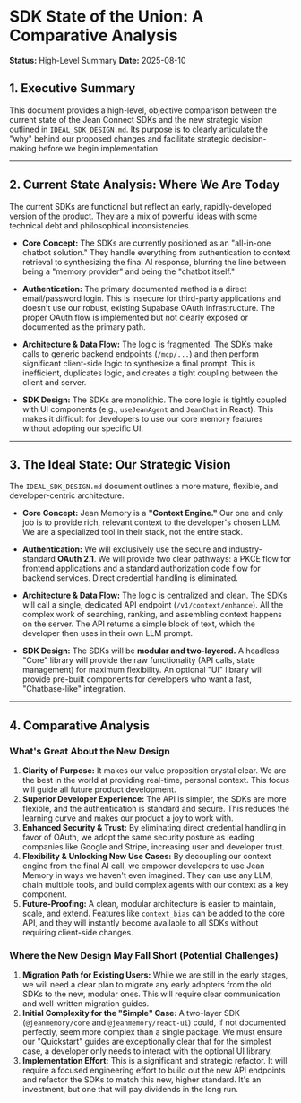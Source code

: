 # SDK State of the Union: A Comparative Analysis

**Status:** High-Level Summary
**Date:** 2025-08-10

## 1. Executive Summary

This document provides a high-level, objective comparison between the current state of the Jean Connect SDKs and the new strategic vision outlined in `IDEAL_SDK_DESIGN.md`. Its purpose is to clearly articulate the "why" behind our proposed changes and facilitate strategic decision-making before we begin implementation.

---

## 2. Current State Analysis: Where We Are Today

The current SDKs are functional but reflect an early, rapidly-developed version of the product. They are a mix of powerful ideas with some technical debt and philosophical inconsistencies.

*   **Core Concept:** The SDKs are currently positioned as an "all-in-one chatbot solution." They handle everything from authentication to context retrieval to synthesizing the final AI response, blurring the line between being a "memory provider" and being the "chatbot itself."

*   **Authentication:** The primary documented method is a direct email/password login. This is insecure for third-party applications and doesn't use our robust, existing Supabase OAuth infrastructure. The proper OAuth flow is implemented but not clearly exposed or documented as the primary path.

*   **Architecture & Data Flow:** The logic is fragmented. The SDKs make calls to generic backend endpoints (`/mcp/...`) and then perform significant client-side logic to synthesize a final prompt. This is inefficient, duplicates logic, and creates a tight coupling between the client and server.

*   **SDK Design:** The SDKs are monolithic. The core logic is tightly coupled with UI components (e.g., `useJeanAgent` and `JeanChat` in React). This makes it difficult for developers to use our core memory features without adopting our specific UI.

---

## 3. The Ideal State: Our Strategic Vision

The `IDEAL_SDK_DESIGN.md` document outlines a more mature, flexible, and developer-centric architecture.

*   **Core Concept:** Jean Memory is a **"Context Engine."** Our one and only job is to provide rich, relevant context to the developer's chosen LLM. We are a specialized tool in their stack, not the entire stack.

*   **Authentication:** We will exclusively use the secure and industry-standard **OAuth 2.1**. We will provide two clear pathways: a PKCE flow for frontend applications and a standard authorization code flow for backend services. Direct credential handling is eliminated.

*   **Architecture & Data Flow:** The logic is centralized and clean. The SDKs will call a single, dedicated API endpoint (`/v1/context/enhance`). All the complex work of searching, ranking, and assembling context happens on the server. The API returns a simple block of text, which the developer then uses in their own LLM prompt.

*   **SDK Design:** The SDKs will be **modular and two-layered.** A headless "Core" library will provide the raw functionality (API calls, state management) for maximum flexibility. An optional "UI" library will provide pre-built components for developers who want a fast, "Chatbase-like" integration.

---

## 4. Comparative Analysis

### What's Great About the New Design

1.  **Clarity of Purpose:** It makes our value proposition crystal clear. We are the best in the world at providing real-time, personal context. This focus will guide all future product development.
2.  **Superior Developer Experience:** The API is simpler, the SDKs are more flexible, and the authentication is standard and secure. This reduces the learning curve and makes our product a joy to work with.
3.  **Enhanced Security & Trust:** By eliminating direct credential handling in favor of OAuth, we adopt the same security posture as leading companies like Google and Stripe, increasing user and developer trust.
4.  **Flexibility & Unlocking New Use Cases:** By decoupling our context engine from the final AI call, we empower developers to use Jean Memory in ways we haven't even imagined. They can use any LLM, chain multiple tools, and build complex agents with our context as a key component.
5.  **Future-Proofing:** A clean, modular architecture is easier to maintain, scale, and extend. Features like `context_bias` can be added to the core API, and they will instantly become available to all SDKs without requiring client-side changes.

### Where the New Design May Fall Short (Potential Challenges)

1.  **Migration Path for Existing Users:** While we are still in the early stages, we will need a clear plan to migrate any early adopters from the old SDKs to the new, modular ones. This will require clear communication and well-written migration guides.
2.  **Initial Complexity for the "Simple" Case:** A two-layer SDK (`@jeanmemory/core` and `@jeanmemory/react-ui`) could, if not documented perfectly, seem more complex than a single package. We must ensure our "Quickstart" guides are exceptionally clear that for the simplest case, a developer only needs to interact with the optional UI library.
3.  **Implementation Effort:** This is a significant and strategic refactor. It will require a focused engineering effort to build out the new API endpoints and refactor the SDKs to match this new, higher standard. It's an investment, but one that will pay dividends in the long run.
